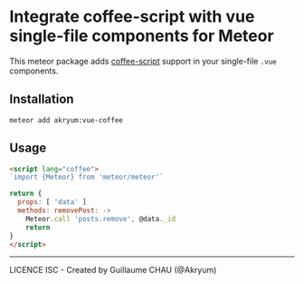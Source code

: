# Integrate coffee-script with vue single-file components for Meteor

This meteor package adds [coffee-script](http://coffeescript.org/) support in your single-file `.vue` components.

## Installation

    meteor add akryum:vue-coffee


## Usage

```html
<script lang="coffee">
`import {Meteor} from 'meteor/meteor'`

return {
  props: [ 'data' ]
  methods: removePost: ->
    Meteor.call 'posts.remove', @data._id
    return
}
</script>
```

---

LICENCE ISC - Created by Guillaume CHAU (@Akryum)
